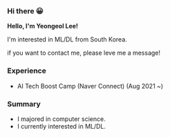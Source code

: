 ### Hi there  😀

**Hello, I'm Yeongeol Lee!**

I'm interested in ML/DL  from South Korea.

if you want to contact me, please leve me a message!

### Experience

- AI Tech Boost Camp (Naver Connect) (Aug 2021 ~)

### Summary

- I majored in computer science.
- I currently interested in ML/DL.







